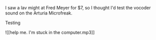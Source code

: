 I saw a lav might at Fred Meyer for $7, so I thought I'd test the vocoder sound on the Arturia Microfreak. 

Testing

![[help me. I'm stuck in the computer.mp3]]